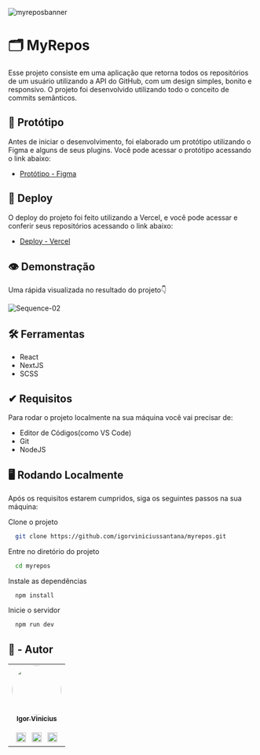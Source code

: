 

![myreposbanner](https://user-images.githubusercontent.com/86114583/197530885-88126842-646b-449f-abde-06c18f90bc7a.png)

# 🗂 MyRepos

Esse projeto consiste em uma aplicação que retorna todos os repositórios de um usuário utilizando a API do GitHub, com um design simples, bonito e responsivo. O projeto foi desenvolvido utilizando todo o conceito de commits semânticos.

## 🎨 Protótipo

Antes de iniciar o desenvolvimento, foi elaborado um protótipo utilizando o Figma e alguns de seus plugins. Você pode acessar o protótipo acessando o link abaixo:

- [Protótipo - Figma](https://www.figma.com/file/ozdXkFm9qTDi57XpCREkfE/github-cards?node-id=102%3A43)

## 🔗 Deploy

O deploy do projeto foi feito utilizando a Vercel, e você pode acessar e conferir seus repositórios acessando o link abaixo:

- [Deploy - Vercel](https://myreposapp.vercel.app)

## 👁 Demonstração

Uma rápida visualizada no resultado do projeto👇

![Sequence-02](https://user-images.githubusercontent.com/86114583/197528946-841869b9-c6b0-4bde-9cbf-dda996e46b88.gif)

## 🛠 Ferramentas

- React
- NextJS
- SCSS

## ✔ Requisitos

Para rodar o projeto localmente na sua máquina você vai precisar de:

- Editor de Códigos(como VS Code)
- Git
- NodeJS

## 🖥 Rodando Localmente

Após os requisitos estarem cumpridos, siga os seguintes passos na sua máquina:

Clone o projeto

```bash
  git clone https://github.com/igorviniciussantana/myrepos.git
```

Entre no diretório do projeto

```bash
  cd myrepos
```

Instale as dependências

```bash
  npm install
```

Inicie o servidor

```bash
  npm run dev
```

## 👤 - Autor

<table>
  <tr>
    <td align="center"><a href="https://github.com/igorviniciussantana"><img style="border-radius: 50%;" src="https://avatars.githubusercontent.com/u/86114583?v=4" width="100px;" alt=""/><br /><sub><b>Igor Vinicius</b></sub></a><br /><br /><a href="https://linkedin.com/in/igorviniciussantana"><img src="https://user-images.githubusercontent.com/86114583/192514843-1087a34f-74f9-46aa-94fa-e824950af81f.svg" width="20px"/></a>⠀<a href="mailto:igor.santana@estudante.ifms.edu.br"><img src="https://user-images.githubusercontent.com/86114583/192515071-4fa6bce6-6ee9-49ca-9395-c17e74075a20.svg" width="20px"/></a>⠀<a href="https://behance.net/igorvinicius8"><img src="https://user-images.githubusercontent.com/86114583/192515924-e754ab5f-d7bc-416f-a3f9-0b6e3e81eb6c.svg" width="20px"/></a>
    </td>
    </tr>
    </table>
